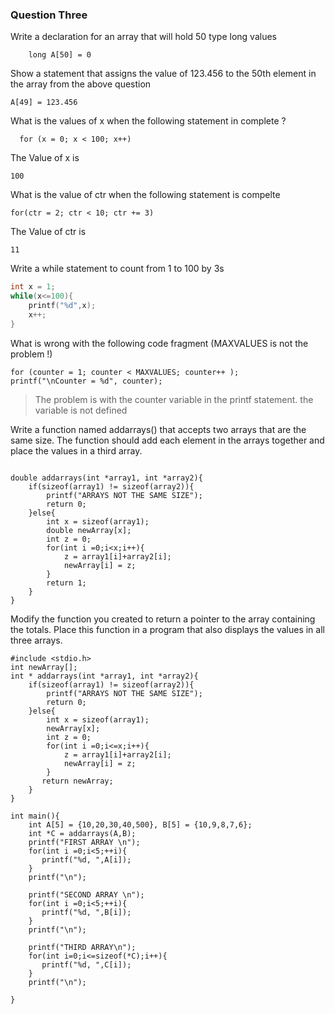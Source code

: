 
### Question Three

Write a declaration for an array that will hold 50 type long values
``` 
	long A[50] = 0
```
Show a statement that assigns the value of 123.456 to the 50th element in the array from the above question
``` 
A[49] = 123.456
```

What is the values of x when the following statement in complete ?
```
  for (x = 0; x < 100; x++)
```
The Value of x is
``` 
100
```
What is the value of ctr when the following statement is compelte

```
for(ctr = 2; ctr < 10; ctr += 3)
```
The Value of ctr is
``` 
11
```

Write a while statement to count from 1 to 100 by 3s
```c
int x = 1;
while(x<=100){
	printf("%d",x);	
	x++;
}
```

What is wrong with the following code fragment (MAXVALUES is not the problem !)

``` 
for (counter = 1; counter < MAXVALUES; counter++ );
printf("\nCounter = %d", counter);
```
>The problem is with the counter variable in the printf statement. the variable is not defined 
>

Write a function named addarrays() that accepts two arrays that are the same size. The function should add each element in the arrays together and place the values in a third array.

```

double addarrays(int *array1, int *array2){
	if(sizeof(array1) != sizeof(array2)){
		printf("ARRAYS NOT THE SAME SIZE");
		return 0;
	}else{
	    int x = sizeof(array1);
		double newArray[x];
		int z = 0;
		for(int i =0;i<x;i++){
			z = array1[i]+array2[i];
			newArray[i] = z;
		}
        return 1;
	}
}

```

Modify the function you created to return a pointer to the array containing the totals. Place this function in a program that also displays the values in all three arrays.

```
#include <stdio.h>
int newArray[];
int * addarrays(int *array1, int *array2){
	if(sizeof(array1) != sizeof(array2)){
		printf("ARRAYS NOT THE SAME SIZE");
		return 0;
	}else{
	    int x = sizeof(array1);
		newArray[x];
		int z = 0;
		for(int i =0;i<=x;i++){
			z = array1[i]+array2[i];
			newArray[i] = z;
		}
       return newArray;
	}
}

int main(){
    int A[5] = {10,20,30,40,500}, B[5] = {10,9,8,7,6};       
    int *C = addarrays(A,B);
	printf("FIRST ARRAY \n");
	for(int i =0;i<5;++i){
	   printf("%d, ",A[i]);
	}
	printf("\n");

	printf("SECOND ARRAY \n");
	for(int i =0;i<5;++i){
	   printf("%d, ",B[i]);
	}
	printf("\n");

	printf("THIRD ARRAY\n");
	for(int i=0;i<=sizeof(*C);i++){
	   printf("%d, ",C[i]);
	}
	printf("\n");
    
}
		
```
